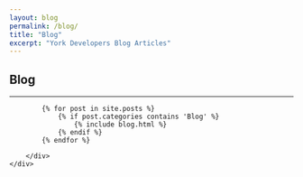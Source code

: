 ```yaml
---
layout: blog
permalink: /blog/
title: "Blog"
excerpt: "York Developers Blog Articles"
---
```


<section class="our_blog" id="blog">
    <div class="container">
        <div class="row">
            <div class="col-lg-12 text-center">
                <h2>Blog</h2>
                <hr class="star-primary">
            </div>
        </div>
        <div class="row">

            {% for post in site.posts %}
                {% if post.categories contains 'Blog' %}
                    {% include blog.html %}
                {% endif %}
            {% endfor %}

        </div>
    </div>
</section>